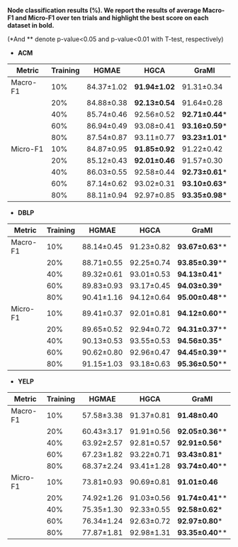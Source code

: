 **Node classification results (%). We report the results of average Macro-F1 and Micro-F1 over ten trials and highlight the best score on each dataset in bold.**   

(*And *\* denote p-value<0.05 and p-value<0.01 with T-test, respectively)

- **ACM**

| Metric   | Training | HGMAE          | HGCA                | GraMI               |
| -------- | -------- | -------------- | ------------------- | ------------------- |
| Macro-F1 | 10%      | 84.37&plusmn;1.02 | **91.94&plusmn;1.02**  | 91.31&plusmn;0.34      |
|          | 20%      | 84.88&plusmn;0.38 | **92.13&plusmn;0.54** | 91.64&plusmn;0.28      |
|          | 40%      | 85.74&plusmn;0.46 | 92.56&plusmn;0.52      | **92.71&plusmn;0.44*** |
|          | 60%      | 86.94&plusmn;0.49 | 93.08&plusmn;0.41      | **93.16&plusmn;0.59***  |
|          | 80%      | 87.54&plusmn;0.87 | 93.11&plusmn;0.77      | **93.23&plusmn;1.01*** |
| Micro-F1 | 10%      | 84.87&plusmn;0.95 | **91.85&plusmn;0.92**  | 91.22&plusmn;0.42      |
|          | 20%      | 85.12&plusmn;0.43 | **92.01&plusmn;0.46** | 91.57&plusmn;0.30      |
|          | 40%      | 86.03&plusmn;0.55 | 92.58&plusmn;0.44      | **92.73&plusmn;0.61*** |
|          | 60%      | 87.14&plusmn;0.62 | 93.02&plusmn;0.31      | **93.10&plusmn;0.63***  |
|          | 80%      | 88.11&plusmn;0.94 | 92.97&plusmn;0.85      | **93.35&plusmn;0.98*** |

- **DBLP**

| Metric   | Training | HGMAE          | HGCA           | GraMI                |
| -------- | -------- | -------------- | -------------- | -------------------- |
| Macro-F1 | 10%      | 88.14&plusmn;0.45 | 91.23&plusmn;0.82 | **93.67&plusmn;0.63**** |
|          | 20%      | 88.71&plusmn;0.55 | 92.25&plusmn;0.74 | **93.85&plusmn;0.39**** |
|          | 40%      | 89.32&plusmn;0.61 | 93.01&plusmn;0.53 | **94.13&plusmn;0.41***  |
|          | 60%      | 89.83&plusmn;0.93 | 93.17&plusmn;0.45 | **94.03&plusmn;0.39***  |
|          | 80%      | 90.41&plusmn;1.16 | 94.12&plusmn;0.64 | **95.00&plusmn;0.48**** |
| Micro-F1 | 10%      | 89.41&plusmn;0.37 | 92.01&plusmn;0.81 | **94.12&plusmn;0.60**** |
|          | 20%      | 89.65&plusmn;0.52 | 92.94&plusmn;0.72 | **94.31&plusmn;0.37**** |
|          | 40%      | 90.13&plusmn;0.53 | 93.55&plusmn;0.53 | **94.56&plusmn;0.35***  |
|          | 60%      | 90.62&plusmn;0.80 | 92.96&plusmn;0.47 | **94.45&plusmn;0.39**** |
|          | 80%      | 91.15&plusmn;1.03 | 93.18&plusmn;0.63 | **95.36&plusmn;0.50**** |

- **YELP**

| Metric   | Training | HGMAE          | HGCA           | GraMI               |
| -------- | -------- | -------------- | -------------- | ------------------- |
| Macro-F1 | 10%      | 57.58&plusmn;3.38 | 91.37&plusmn;0.81 | **91.48&plusmn;0.40**  |
|          | 20%      | 60.43&plusmn;3.17 | 91.91&plusmn;0.56 | **92.05&plusmn;0.36****  |
|          | 40%      | 63.92&plusmn;2.57 | 92.81&plusmn;0.57 | **92.91&plusmn;0.56*** |
|          | 60%      | 67.23&plusmn;1.82 | 93.22&plusmn;0.71 | **93.43&plusmn;0.81*** |
|          | 80%      | 68.37&plusmn;2.24 | 93.41&plusmn;1.28 | **93.74&plusmn;0.40**** |
| Micro-F1 | 10%      | 73.81&plusmn;0.93 | 90.69&plusmn;0.81 | **91.01&plusmn;0.46**  |
|          | 20%      | 74.92&plusmn;1.26 | 91.03&plusmn;0.56 | **91.74&plusmn;0.41****  |
|          | 40%      | 75.35&plusmn;1.30 | 92.33&plusmn;0.55 | **92.58&plusmn;0.62*** |
|          | 60%      | 76.34&plusmn;1.24 | 92.63&plusmn;0.72 | **92.97&plusmn;0.80*** |
|          | 80%      | 77.87&plusmn;1.81 | 92.98&plusmn;1.31 | **93.35&plusmn;0.40**** |

